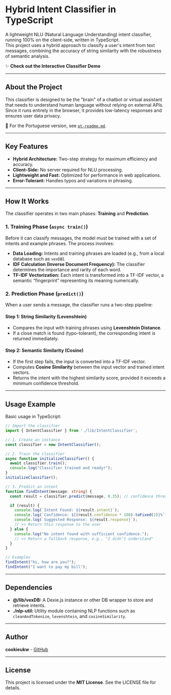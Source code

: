 # Hybrid Intent Classifier in TypeScript

A lightweight NLU (Natural Language Understanding) intent classifier, running 100% on the client-side, written in TypeScript.  
This project uses a hybrid approach to classify a user's intent from text messages, combining the accuracy of string similarity with the robustness of semantic analysis.

✨ **Check out the Interactive Classifier Demo**

---

## About the Project
This classifier is designed to be the "brain" of a chatbot or virtual assistant that needs to understand human language without relying on external APIs.  
Since it runs entirely in the browser, it provides low-latency responses and ensures user data privacy.

📖 For the Portuguese version, see [`pt-readme.md`](./pt-readme.md).

---

## Key Features
- **Hybrid Architecture:** Two-step strategy for maximum efficiency and accuracy.  
- **Client-Side:** No server required for NLU processing.  
- **Lightweight and Fast:** Optimized for performance in web applications.  
- **Error-Tolerant:** Handles typos and variations in phrasing.  

---

## How It Works
The classifier operates in two main phases: **Training** and **Prediction**.

### 1. Training Phase (`async train()`)
Before it can classify messages, the model must be trained with a set of intents and example phrases. The process involves:

- **Data Loading:** Intents and training phrases are loaded (e.g., from a local database such as `vexDB`).  
- **IDF Calculation (Inverse Document Frequency):** The classifier determines the importance and rarity of each word.  
- **TF-IDF Vectorization:** Each intent is transformed into a TF-IDF vector, a semantic “fingerprint” representing its meaning numerically.  

### 2. Prediction Phase (`predict()`)
When a user sends a message, the classifier runs a two-step pipeline:

#### Step 1: String Similarity (Levenshtein)
- Compares the input with training phrases using **Levenshtein Distance**.  
- If a close match is found (typo-tolerant), the corresponding intent is returned immediately.  

#### Step 2: Semantic Similarity (Cosine)
- If the first step fails, the input is converted into a TF-IDF vector.  
- Computes **Cosine Similarity** between the input vector and trained intent vectors.  
- Returns the intent with the highest similarity score, provided it exceeds a minimum confidence threshold.  

---

## Usage Example
Basic usage in TypeScript:

```ts
// Import the classifier
import { IntentClassifier } from './lib/IntentClassifier';

// 1. Create an instance
const classifier = new IntentClassifier();

// 2. Train the classifier
async function initializeClassifier() {
  await classifier.train();
  console.log("Classifier trained and ready!");
}
initializeClassifier();

// 3. Predict an intent
function findIntent(message: string) {
  const result = classifier.predict(message, 0.35); // confidence threshold: 35%

  if (result) {
    console.log(`Intent Found: ${result.intent}`);
    console.log(`Confidence: ${(result.confidence * 100).toFixed(2)}%`);
    console.log(`Suggested Response: ${result.response}`);
    // >> Return this response to the user
  } else {
    console.log("No intent found with sufficient confidence.");
    // >> Return a fallback response, e.g., "I didn’t understand"
  }
}

// Examples
findIntent("hi, how are you?");
findIntent("I want to pay my bill");
````

---

## Dependencies

* **@/lib/vexDB:** A Dexie.js instance or other DB wrapper to store and retrieve intents.
* **./nlp-util:** Utility module containing NLP functions such as `cleanAndTokenize`, `levenshtein`, and `cosineSimilarity`.

---

## Author

**cookieukw** - [GitHub](https://github.com/cookieukw)

---

## License

This project is licensed under the **MIT License**.
See the LICENSE file for details.



